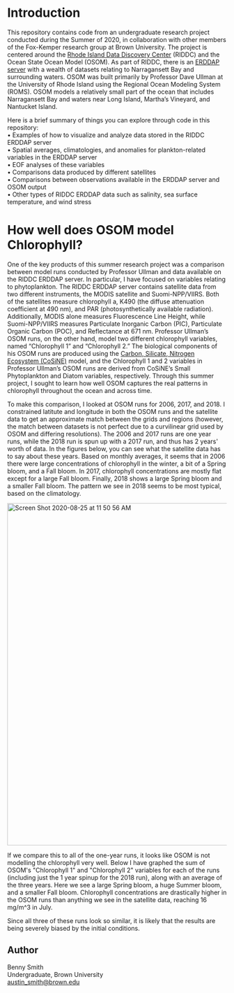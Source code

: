 # **Introduction**
This repository contains code from an undergraduate research project conducted during the Summer of 2020, in collaboration with other members of the Fox-Kemper research group at Brown University. The project is centered around the [Rhode Island Data Discovery Center](http://ridatadiscovery.org/#/) (RIDDC) and the Ocean State Ocean Model (OSOM). As part of RIDDC, there is an [ERDDAP server](https://pricaimcit.services.brown.edu/erddap/index.html) with a wealth of datasets relating to Narragansett Bay and surrounding waters. OSOM was built primarily by Professor Dave Ullman at the University of Rhode Island using the Regional Ocean Modeling System (ROMS). OSOM models a relatively small part of the ocean that includes Narragansett Bay and waters near Long Island, Martha’s Vineyard, and Nantucket Island.

Here is a brief summary of things you can explore through code in this repository:<br/>
•	Examples of how to visualize and analyze data stored in the RIDDC ERDDAP server<br/>
•	Spatial averages, climatologies, and anomalies for plankton-related variables in the ERDDAP server<br/>
•	EOF analyses of these variables<br/>
•	Comparisons data produced by different satellites<br/>
•	Comparisons between observations available in the ERDDAP server and OSOM output<br/>
•	Other types of RIDDC ERDDAP data such as salinity, sea surface temperature, and wind stress

# **How well does OSOM model Chlorophyll?**

One of the key products of this summer research project was a comparison between model runs conducted by Professor Ullman and data available on the RIDDC ERDDAP server. In particular, I have focused on variables relating to phytoplankton. The RIDDC ERDDAP server contains satellite data from two different instruments, the MODIS satellite and Suomi-NPP/VIIRS. Both of the satellites measure chlorophyll a, K490 (the diffuse attenuation coefficient at 490 nm), and PAR (photosynthetically available radiation). Additionally, MODIS alone measures Fluorescence Line Height, while Suomi-NPP/VIIRS measures Particulate Inorganic Carbon (PIC), Particulate Organic Carbon (POC), and Reflectance at 671 nm. Professor Ullman’s OSOM runs, on the other hand, model two different chlorophyll variables, named “Chlorophyll 1” and “Chlorophyll 2.” The biological components of his OSOM runs are produced using the [Carbon, Silicate, Nitrogen Ecosystem (CoSiNE)](http://ccrm.vims.edu/schismweb/CoSiNE_manual_ZG_v5.pdf) model, and the Chlorophyll 1 and 2 variables in Professor Ullman’s OSOM runs are derived from CoSiNE’s Small Phytoplankton and Diatom variables, respectively. Through this summer project, I sought to learn how well OSOM captures the real patterns in chlorophyll throughout the ocean and across time.

To make this comparison, I looked at OSOM runs for 2006, 2017, and 2018. I constrained latitute and longitude in both the OSOM runs and the satellite data to get an approximate match between the grids and regions (however, the match between datasets is not perfect due to a curvilinear grid used by OSOM and differing resolutions). The 2006 and 2017 runs are one year runs, while the 2018 run is spun up with a 2017 run, and thus has 2 years' worth of data. In the figures below, you can see what the satellite data has to say about these years. Based on monthly averages, it seems that in 2006 there were large concentrations of chlorophyll in the winter, a bit of a Spring bloom, and a Fall bloom. In 2017, chlorophyll concentrations are mostly flat except for a large Fall bloom. Finally, 2018 shows a large Spring bloom and a smaller Fall bloom. The pattern we see in 2018 seems to be most typical, based on the climatology.

<img width="783" alt="Screen Shot 2020-08-25 at 11 50 56 AM" src="https://user-images.githubusercontent.com/69660053/91212196-e1e0fa00-e6dd-11ea-9bf5-065b409c1a3b.png">

If we compare this to all of the one-year runs, it looks like OSOM is not modelling the chlorophyll very well. Below I have graphed the sum of OSOM's "Chlorophyll 1" and "Chlorophyll 2" variables for each of the runs (including just the 1 year spinup for the 2018 run), along with an average of the three years. Here we see a large Spring bloom, a huge Summer bloom, and a smaller Fall bloom. Chlorophyll concentrations are drastically higher in the OSOM runs than anything we see in the satellite data, reaching 16 mg/m^3 in July.

Since all three of these runs look so similar, it is likely that the results are being severely biased by the initial conditions.

## **Author**
Benny Smith<br/>
Undergraduate, Brown University<br/>
austin_smith@brown.edu
